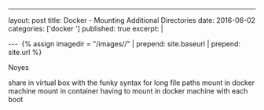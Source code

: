 ---
layout: post
title: Docker - Mounting Additional Directories 
date: 2016-06-02
categories: ['docker ']
published: true
excerpt: |

--- 
{% assign imagedir = "/images//" | prepend: site.baseurl | prepend: site.url %}

Noyes

share in virtual box with the funky syntax for long file paths 
mount in docker machine 
mount in container 
having to mount  in docker machine with each boot

